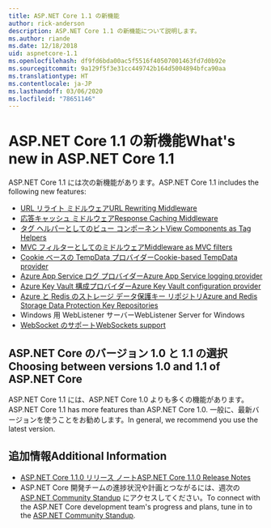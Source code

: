 ```yaml
---
title: ASP.NET Core 1.1 の新機能
author: rick-anderson
description: ASP.NET Core 1.1 の新機能について説明します。
ms.author: riande
ms.date: 12/18/2018
uid: aspnetcore-1.1
ms.openlocfilehash: df9fd6bda00ac5f5516f40507001463fd7d0b92e
ms.sourcegitcommit: 9a129f5f3e31cc449742b164d5004894bfca90aa
ms.translationtype: HT
ms.contentlocale: ja-JP
ms.lasthandoff: 03/06/2020
ms.locfileid: "78651146"
---
```

# <a name="whats-new-in-aspnet-core-11"></a><span data-ttu-id="4d95d-103">ASP.NET Core 1.1 の新機能</span><span class="sxs-lookup"><span data-stu-id="4d95d-103">What's new in ASP.NET Core 1.1</span></span>

<span data-ttu-id="4d95d-104">ASP.NET Core 1.1 には次の新機能があります。</span><span class="sxs-lookup"><span data-stu-id="4d95d-104">ASP.NET Core 1.1 includes the following new features:</span></span>

- [<span data-ttu-id="4d95d-105">URL リライト ミドルウェア</span><span class="sxs-lookup"><span data-stu-id="4d95d-105">URL Rewriting Middleware</span></span>](xref:fundamentals/url-rewriting)
- [<span data-ttu-id="4d95d-106">応答キャッシュ ミドルウェア</span><span class="sxs-lookup"><span data-stu-id="4d95d-106">Response Caching Middleware</span></span>](xref:performance/caching/middleware)
- [<span data-ttu-id="4d95d-107">タグ ヘルパーとしてのビュー コンポーネント</span><span class="sxs-lookup"><span data-stu-id="4d95d-107">View Components as Tag Helpers</span></span>](xref:mvc/views/view-components#invoking-a-view-component-as-a-tag-helper)
- [<span data-ttu-id="4d95d-108">MVC フィルターとしてのミドルウェア</span><span class="sxs-lookup"><span data-stu-id="4d95d-108">Middleware as MVC filters</span></span>](xref:mvc/controllers/filters#using-middleware-in-the-filter-pipeline)
- [<span data-ttu-id="4d95d-109">Cookie ベースの TempData プロバイダー</span><span class="sxs-lookup"><span data-stu-id="4d95d-109">Cookie-based TempData provider</span></span>](xref:fundamentals/app-state#tempdata)
- [<span data-ttu-id="4d95d-110">Azure App Service ログ プロバイダー</span><span class="sxs-lookup"><span data-stu-id="4d95d-110">Azure App Service logging provider</span></span>](xref:fundamentals/logging/index#azure-app-service-provider)
- [<span data-ttu-id="4d95d-111">Azure Key Vault 構成プロバイダー</span><span class="sxs-lookup"><span data-stu-id="4d95d-111">Azure Key Vault configuration provider</span></span>](xref:security/key-vault-configuration)
- [<span data-ttu-id="4d95d-112">Azure と Redis のストレージ データ保護キー リポジトリ</span><span class="sxs-lookup"><span data-stu-id="4d95d-112">Azure and Redis Storage Data Protection Key Repositories</span></span>](xref:security/data-protection/implementation/key-storage-providers)
- <span data-ttu-id="4d95d-113">Windows 用 WebListener サーバー</span><span class="sxs-lookup"><span data-stu-id="4d95d-113">WebListener Server for Windows</span></span>
- [<span data-ttu-id="4d95d-114">WebSocket のサポート</span><span class="sxs-lookup"><span data-stu-id="4d95d-114">WebSockets support</span></span>](xref:fundamentals/websockets)

## <a name="choosing-between-versions-10-and-11-of-aspnet-core"></a><span data-ttu-id="4d95d-115">ASP.NET Core のバージョン 1.0 と 1.1 の選択</span><span class="sxs-lookup"><span data-stu-id="4d95d-115">Choosing between versions 1.0 and 1.1 of ASP.NET Core</span></span>

<span data-ttu-id="4d95d-116">ASP.NET Core 1.1 には、ASP.NET Core 1.0 よりも多くの機能があります。</span><span class="sxs-lookup"><span data-stu-id="4d95d-116">ASP.NET Core 1.1 has more features than ASP.NET Core 1.0.</span></span> <span data-ttu-id="4d95d-117">一般に、最新バージョンを使うことをお勧めします。</span><span class="sxs-lookup"><span data-stu-id="4d95d-117">In general, we recommend you use the latest version.</span></span>

## <a name="additional-information"></a><span data-ttu-id="4d95d-118">追加情報</span><span class="sxs-lookup"><span data-stu-id="4d95d-118">Additional Information</span></span>

- [<span data-ttu-id="4d95d-119">ASP.NET Core 1.1.0 リリース ノート</span><span class="sxs-lookup"><span data-stu-id="4d95d-119">ASP.NET Core 1.1.0 Release Notes</span></span>](https://github.com/dotnet/aspnetcore/releases/tag/1.1.0)
- <span data-ttu-id="4d95d-120">ASP.NET Core 開発チームの進捗状況や計画とつながるには、週次の [ASP.NET Community Standup](https://live.asp.net/) にアクセスしてください。</span><span class="sxs-lookup"><span data-stu-id="4d95d-120">To connect with the ASP.NET Core development team's progress and plans, tune in to the [ASP.NET Community Standup](https://live.asp.net/).</span></span>
